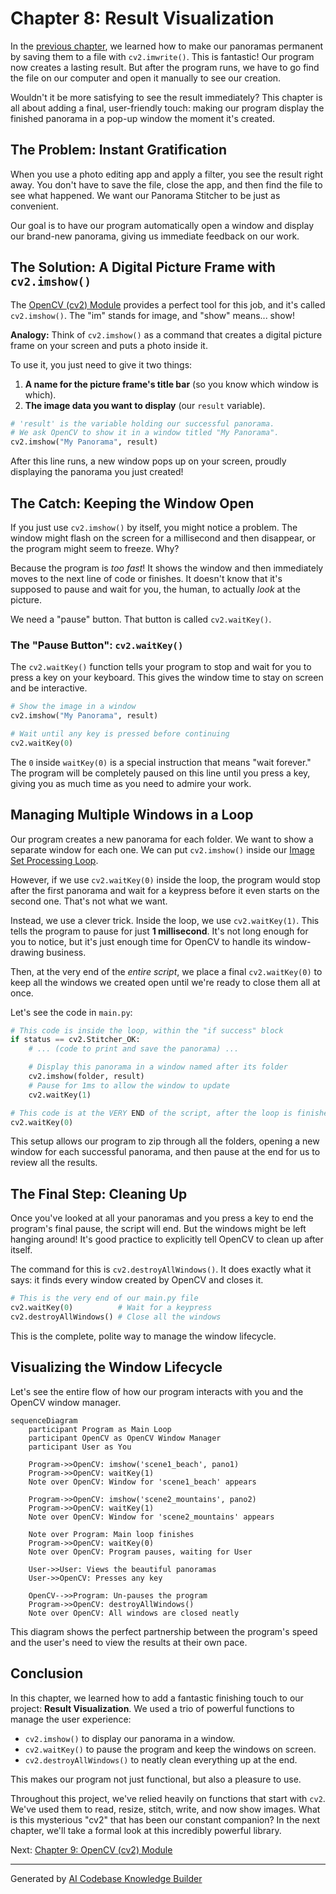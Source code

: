 # Chapter 8: Result Visualization

In the [previous chapter](07_panorama_persistence.md), we learned how to make our panoramas permanent by saving them to a file with `cv2.imwrite()`. This is fantastic! Our program now creates a lasting result. But after the program runs, we have to go find the file on our computer and open it manually to see our creation.

Wouldn't it be more satisfying to see the result immediately? This chapter is all about adding a final, user-friendly touch: making our program display the finished panorama in a pop-up window the moment it's created.

## The Problem: Instant Gratification

When you use a photo editing app and apply a filter, you see the result right away. You don't have to save the file, close the app, and then find the file to see what happened. We want our Panorama Stitcher to be just as convenient.

Our goal is to have our program automatically open a window and display our brand-new panorama, giving us immediate feedback on our work.

## The Solution: A Digital Picture Frame with `cv2.imshow()`

The [OpenCV (cv2) Module](09_opencv__cv2__module.md) provides a perfect tool for this job, and it's called `cv2.imshow()`. The "im" stands for image, and "show" means... show!

**Analogy:** Think of `cv2.imshow()` as a command that creates a digital picture frame on your screen and puts a photo inside it.

To use it, you just need to give it two things:
1.  **A name for the picture frame's title bar** (so you know which window is which).
2.  **The image data you want to display** (our `result` variable).

```python
# 'result' is the variable holding our successful panorama.
# We ask OpenCV to show it in a window titled "My Panorama".
cv2.imshow("My Panorama", result)
```

After this line runs, a new window pops up on your screen, proudly displaying the panorama you just created!

## The Catch: Keeping the Window Open

If you just use `cv2.imshow()` by itself, you might notice a problem. The window might flash on the screen for a millisecond and then disappear, or the program might seem to freeze. Why?

Because the program is *too fast*! It shows the window and then immediately moves to the next line of code or finishes. It doesn't know that it's supposed to pause and wait for you, the human, to actually *look* at the picture.

We need a "pause" button. That button is called `cv2.waitKey()`.

### The "Pause Button": `cv2.waitKey()`

The `cv2.waitKey()` function tells your program to stop and wait for you to press a key on your keyboard. This gives the window time to stay on screen and be interactive.

```python
# Show the image in a window
cv2.imshow("My Panorama", result)

# Wait until any key is pressed before continuing
cv2.waitKey(0) 
```

The `0` inside `waitKey(0)` is a special instruction that means "wait forever." The program will be completely paused on this line until you press a key, giving you as much time as you need to admire your work.

## Managing Multiple Windows in a Loop

Our program creates a new panorama for each folder. We want to show a separate window for each one. We can put `cv2.imshow()` inside our [Image Set Processing Loop](05_image_set_processing_loop.md).

However, if we use `cv2.waitKey(0)` inside the loop, the program would stop after the first panorama and wait for a keypress before it even starts on the second one. That's not what we want.

Instead, we use a clever trick. Inside the loop, we use `cv2.waitKey(1)`. This tells the program to pause for just **1 millisecond**. It's not long enough for you to notice, but it's just enough time for OpenCV to handle its window-drawing business.

Then, at the very end of the *entire script*, we place a final `cv2.waitKey(0)` to keep all the windows we created open until we're ready to close them all at once.

Let's see the code in `main.py`:

```python
# This code is inside the loop, within the "if success" block
if status == cv2.Stitcher_OK:
    # ... (code to print and save the panorama) ...

    # Display this panorama in a window named after its folder
    cv2.imshow(folder, result)
    # Pause for 1ms to allow the window to update
    cv2.waitKey(1)

# This code is at the VERY END of the script, after the loop is finished
cv2.waitKey(0)
```

This setup allows our program to zip through all the folders, opening a new window for each successful panorama, and then pause at the end for us to review all the results.

## The Final Step: Cleaning Up

Once you've looked at all your panoramas and you press a key to end the program's final pause, the script will end. But the windows might be left hanging around! It's good practice to explicitly tell OpenCV to clean up after itself.

The command for this is `cv2.destroyAllWindows()`. It does exactly what it says: it finds every window created by OpenCV and closes it.

```python
# This is the very end of our main.py file
cv2.waitKey(0)          # Wait for a keypress
cv2.destroyAllWindows() # Close all the windows
```
This is the complete, polite way to manage the window lifecycle.

## Visualizing the Window Lifecycle

Let's see the entire flow of how our program interacts with you and the OpenCV window manager.

```mermaid
sequenceDiagram
    participant Program as Main Loop
    participant OpenCV as OpenCV Window Manager
    participant User as You

    Program->>OpenCV: imshow('scene1_beach', pano1)
    Program->>OpenCV: waitKey(1)
    Note over OpenCV: Window for 'scene1_beach' appears
    
    Program->>OpenCV: imshow('scene2_mountains', pano2)
    Program->>OpenCV: waitKey(1)
    Note over OpenCV: Window for 'scene2_mountains' appears
    
    Note over Program: Main loop finishes
    Program->>OpenCV: waitKey(0)
    Note over OpenCV: Program pauses, waiting for User
    
    User->>User: Views the beautiful panoramas
    User->>OpenCV: Presses any key
    
    OpenCV-->>Program: Un-pauses the program
    Program->>OpenCV: destroyAllWindows()
    Note over OpenCV: All windows are closed neatly
```

This diagram shows the perfect partnership between the program's speed and the user's need to view the results at their own pace.

## Conclusion

In this chapter, we learned how to add a fantastic finishing touch to our project: **Result Visualization**. We used a trio of powerful functions to manage the user experience:
*   `cv2.imshow()` to display our panorama in a window.
*   `cv2.waitKey()` to pause the program and keep the windows on screen.
*   `cv2.destroyAllWindows()` to neatly clean everything up at the end.

This makes our program not just functional, but also a pleasure to use.

Throughout this project, we've relied heavily on functions that start with `cv2`. We've used them to read, resize, stitch, write, and now show images. What is this mysterious "cv2" that has been our constant companion? In the next chapter, we'll take a formal look at this incredibly powerful library.

Next: [Chapter 9: OpenCV (cv2) Module](09_opencv__cv2__module.md)

---

Generated by [AI Codebase Knowledge Builder](https://github.com/The-Pocket/Tutorial-Codebase-Knowledge)